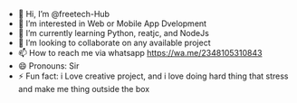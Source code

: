 - 👋 Hi, I’m @freetech-Hub
- 👀 I’m interested in Web or Mobile App Dvelopment
- 🌱 I’m currently learning Python, reatjc, and NodeJs
- 💞️ I’m looking to collaborate on any available project
- 📫 How to reach me via whatsapp https://wa.me/2348105310843 
- 😄 Pronouns: Sir
- ⚡ Fun fact: i Love creative project, and i love doing hard thing that stress and make me thing outside the box

<!---
freetech-Hub/freetech-Hub is a ✨ special ✨ repository because its `README.md` (this file) appears on your GitHub profile.
You can click the Preview link to take a look at your changes.
--->
